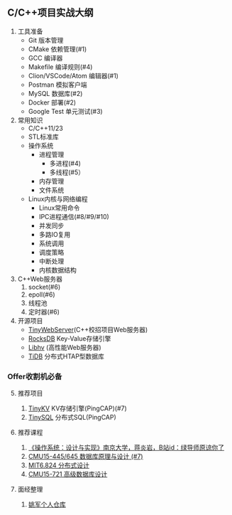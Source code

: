 ## C/C++项目实战大纲
1. 工具准备
    - Git 版本管理
    - CMake 依赖管理(#1)
    - GCC 编译器
    - Makefile 编译规则(#4)
    - Clion/VSCode/Atom 编辑器(#1)
    - Postman 模拟客户端
    - MySQL 数据库(#2)
    - Docker 部署(#2)
    - Google Test 单元测试(#3)
2. 常用知识
    - C/C++11/23 
    - STL标准库
    - 操作系统
      - 进程管理
        - 多进程(#4)
        - 多线程(#5）
      - 内存管理
      - 文件系统
    - Linux内核与网络编程
        - Linux常用命令
        - IPC进程通信(#8/#9/#10)
        - 并发同步
        - 多路IO复用
        - 系统调用
        - 调度策略
        - 中断处理
        - 内核数据结构
3. C++Web服务器
      1. socket(#6)
      2. epoll(#6)
      3. 线程池
      4. 定时器(#6)
4. 开源项目
    - [TinyWebServer](https://github.com/qinguoyi/TinyWebServer)(C++校招项目Web服务器)
    - [RocksDB](https://github.com/facebook/rocksdb) Key-Value存储引擎
    - [Libhv](https://github.com/ithewei/libhv) (高性能Web服务器)
    - [TiDB](https://github.com/pingcap/tidb) 分布式HTAP型数据库
### Offer收割机必备
5. 推荐项目
    1. [TinyKV](https://github.com/talent-plan/tinykv) KV存储引擎(PingCAP)(#7)
    2. [TinySQL](https://github.com/talent-plan/tinysql) 分布式SQL(PingCAP)
6. 推荐课程
    1. [《操作系统：设计与实现》南京大学，蒋炎岩，B站id：绿导师原谅你了](https://www.bilibili.com/video/BV1Cm4y1d7Ur?spm_id_from=333.999.0.0&vd_source=e9f1ced96b267a4bc02ec41ca31d850a)
    2. [CMU15-445/645 数据库原理与设计 (#7)](https://15445.courses.cs.cmu.edu/fall2022/)
    3. [MIT6.824  分布式设计](https://pdos.csail.mit.edu/6.824/)
    4. [CMU15-721 高级数据库设计](https://15721.courses.cs.cmu.edu/spring2020/)

7. 面经整理
    1. [姚军个人仓库](https://github.com/PeppaYao/work)
 
